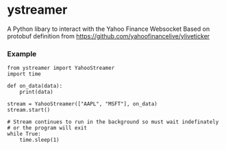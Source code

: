 # ystreamer
A Python libary to interact with the Yahoo Finance Websocket
Based on protobuf definition from https://github.com/yahoofinancelive/yliveticker

### Example
```
from ystreamer import YahooStreamer
import time

def on_data(data):
    print(data)

stream = YahooStreamer(["AAPL", "MSFT"], on_data)
stream.start()

# Stream continues to run in the background so must wait indefinately 
# or the program will exit
while True:
    time.sleep(1)
```